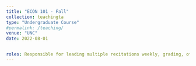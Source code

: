```yaml
---
title: "ECON 101 - Fall"
collection: teachingta
type: "Undergraduate Course"
#permalink: /teaching/
venue: "UNC"
date: 2022-08-01


roles: Responsible for leading multiple recitations weekly, grading, office hours and class assisstance
---
```


